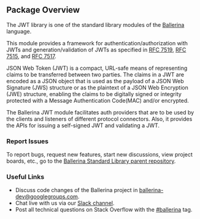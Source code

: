 ## Package Overview

The JWT library is one of the standard library modules of the [Ballerina](https://ballerina.io/) language.

This module provides a framework for authentication/authorization with JWTs and generation/validation of JWTs as specified in [RFC 7519](https://datatracker.ietf.org/doc/html/rfc7519), [RFC 7515](https://datatracker.ietf.org/doc/html/rfc7515), and [RFC 7517](https://datatracker.ietf.org/doc/html/rfc7517).

JSON Web Token (JWT) is a compact, URL-safe means of representing claims to be transferred between two parties. The claims in a JWT are encoded as a JSON object that is used as the payload of a JSON Web Signature (JWS) structure or as the plaintext of a JSON Web Encryption (JWE) structure, enabling the claims to be digitally signed or integrity protected with a Message Authentication Code(MAC) and/or encrypted.

The Ballerina JWT module facilitates auth providers that are to be used by the clients and listeners of different protocol connectors. Also, it provides the APIs for issuing a self-signed JWT and validating a JWT.

### Report Issues

To report bugs, request new features, start new discussions, view project boards, etc., go to the [Ballerina Standard Library parent repository](https://github.com/ballerina-platform/ballerina-standard-library).

### Useful Links
- Discuss code changes of the Ballerina project in [ballerina-dev@googlegroups.com](mailto:ballerina-dev@googlegroups.com).
- Chat live with us via our [Slack channel](https://ballerina.io/community/slack/).
- Post all technical questions on Stack Overflow with the [#ballerina](https://stackoverflow.com/questions/tagged/ballerina) tag.
